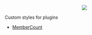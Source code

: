 <p align="center">
    <img src = "https://frorexstudio.github.io/DiscordElliNightPurple/images/Header.png">
</p>

<p>Custom styles for plugins</p>
<ul>
    <li><a href="#">MemberCount</a></li>
</ul>